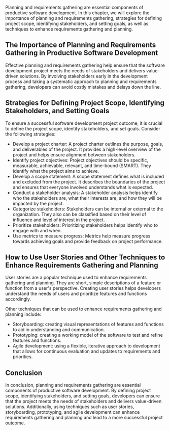 
Planning and requirements gathering are essential components of productive software development. In this chapter, we will explore the importance of planning and requirements gathering, strategies for defining project scope, identifying stakeholders, and setting goals, as well as techniques to enhance requirements gathering and planning.

The Importance of Planning and Requirements Gathering in Productive Software Development
----------------------------------------------------------------------------------------

Effective planning and requirements gathering help ensure that the software development project meets the needs of stakeholders and delivers value-driven solutions. By involving stakeholders early in the development process and taking a systematic approach to planning and requirements gathering, developers can avoid costly mistakes and delays down the line.

Strategies for Defining Project Scope, Identifying Stakeholders, and Setting Goals
----------------------------------------------------------------------------------

To ensure a successful software development project outcome, it is crucial to define the project scope, identify stakeholders, and set goals. Consider the following strategies:

* Develop a project charter: A project charter outlines the purpose, goals, and deliverables of the project. It provides a high-level overview of the project and helps ensure alignment between stakeholders.
* Identify project objectives: Project objectives should be specific, measurable, achievable, relevant, and time-bound (SMART). They identify what the project aims to achieve.
* Develop a scope statement: A scope statement defines what is included and excluded from the project. It describes the boundaries of the project and ensures that everyone involved understands what is expected.
* Conduct a stakeholder analysis: A stakeholder analysis helps identify who the stakeholders are, what their interests are, and how they will be impacted by the project.
* Categorize stakeholders: Stakeholders can be internal or external to the organization. They also can be classified based on their level of influence and level of interest in the project.
* Prioritize stakeholders: Prioritizing stakeholders helps identify who to engage with and when.
* Use metrics to measure progress: Metrics help measure progress towards achieving goals and provide feedback on project performance.

How to Use User Stories and Other Techniques to Enhance Requirements Gathering and Planning
-------------------------------------------------------------------------------------------

User stories are a popular technique used to enhance requirements gathering and planning. They are short, simple descriptions of a feature or function from a user's perspective. Creating user stories helps developers understand the needs of users and prioritize features and functions accordingly.

Other techniques that can be used to enhance requirements gathering and planning include:

* Storyboarding: creating visual representations of features and functions to aid in understanding and communication.
* Prototyping: creating a working model of the software to test and refine features and functions.
* Agile development: using a flexible, iterative approach to development that allows for continuous evaluation and updates to requirements and priorities.

Conclusion
----------

In conclusion, planning and requirements gathering are essential components of productive software development. By defining project scope, identifying stakeholders, and setting goals, developers can ensure that the project meets the needs of stakeholders and delivers value-driven solutions. Additionally, using techniques such as user stories, storyboarding, prototyping, and agile development can enhance requirements gathering and planning and lead to a more successful project outcome.
